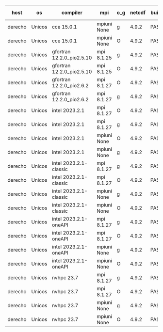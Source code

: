 

| host     | os       | compiler                              | mpi                      | o_g        | netcdf        | build       | u_pass          | u_fail          | s_pass            | s_fail            | e_pass             | e_fail             | nuopc_pass       | nuopc_fail       | artifacts link          |
|----------|----------|---------------------------------------|--------------------------|------------|---------------|-------------|-----------------|-----------------|-------------------|-------------------|--------------------|--------------------|------------------|------------------|-------------------------|
| derecho | Unicos | cce 15.0.1 | mpiuni None  | g | 4.9.2  | PASS | None | None | None | None | None | None | None | None | <a href="https://github.com/esmf-org/esmf-test-artifacts/tree/f064270f7231cacb2a31a10fda02e386c6563d70/patch_8.6.1/cce/15.0.1/g/mpiuni/None" target="_blank">f064270</a> | 
| derecho | Unicos | cce 15.0.1 | mpiuni None  | O | 4.9.2  | PASS | None | None | None | None | None | None | None | None | <a href="https://github.com/esmf-org/esmf-test-artifacts/tree/f7690d6082ea8f7b379b173c798e68ded996b9b4/patch_8.6.1/cce/15.0.1/O/mpiuni/None" target="_blank">f7690d6</a> | 
| derecho | Unicos | gfortran 12.2.0_pio2.5.10 | mpi 8.1.25  | g | 4.9.2  | PASS | 14093 | 0 | 49 | 0 | 81 | 0 | 47 | 0 | <a href="https://github.com/esmf-org/esmf-test-artifacts/tree/abb0a687dcf9e0aee74f34e2b3653fe1ea9a66eb/patch_8.6.1/gfortran/12.2.0_pio2.5.10/g/mpi/8.1.25" target="_blank">abb0a68</a> | 
| derecho | Unicos | gfortran 12.2.0_pio2.5.10 | mpi 8.1.25  | O | 4.9.2  | PASS | 14093 | 0 | 49 | 0 | 81 | 0 | 47 | 0 | <a href="https://github.com/esmf-org/esmf-test-artifacts/tree/d4af965cb58ef05e66ad3744348b18e299d0f451/patch_8.6.1/gfortran/12.2.0_pio2.5.10/O/mpi/8.1.25" target="_blank">d4af965</a> | 
| derecho | Unicos | gfortran 12.2.0_pio2.6.2 | mpi 8.1.27  | O | 4.9.2  | PASS | 14093 | 0 | 49 | 0 | 81 | 0 | 47 | 0 | <a href="https://github.com/esmf-org/esmf-test-artifacts/tree/57872f40030d14fa90e9ca9683bb6eeb05830eb9/patch_8.6.1/gfortran/12.2.0_pio2.6.2/O/mpi/8.1.27" target="_blank">57872f4</a> | 
| derecho | Unicos | gfortran 12.2.0_pio2.6.2 | mpi 8.1.27  | g | 4.9.2  | PASS | 14093 | 0 | 49 | 0 | 81 | 0 | 47 | 0 | <a href="https://github.com/esmf-org/esmf-test-artifacts/tree/7e6f63585272b08ba2fa10f44f3fa71016ef5762/patch_8.6.1/gfortran/12.2.0_pio2.6.2/g/mpi/8.1.27" target="_blank">7e6f635</a> | 
| derecho | Unicos | intel 2023.2.1 | mpi 8.1.27  | O | 4.9.2  | PASS | 14093 | 0 | 49 | 0 | 81 | 0 | 47 | 0 | <a href="https://github.com/esmf-org/esmf-test-artifacts/tree/a2f55bb74cebbad8ddeb9c9bfb78e55623d9e0eb/patch_8.6.1/intel/2023.2.1/O/mpi/8.1.27" target="_blank">a2f55bb</a> | 
| derecho | Unicos | intel 2023.2.1 | mpi 8.1.27  | g | 4.9.2  | PASS | 14093 | 0 | 49 | 0 | 81 | 0 | 47 | 0 | <a href="https://github.com/esmf-org/esmf-test-artifacts/tree/d6a1772f1653bcf07376ad7d865de67ea39bc25e/patch_8.6.1/intel/2023.2.1/g/mpi/8.1.27" target="_blank">d6a1772</a> | 
| derecho | Unicos | intel 2023.2.1 | mpiuni None  | O | 4.9.2  | PASS | 12425 | 0 | 8 | 0 | 44 | 0 | None | None | <a href="https://github.com/esmf-org/esmf-test-artifacts/tree/468e1c5001277367b74d8219561c8f12e5d86df1/patch_8.6.1/intel/2023.2.1/O/mpiuni/None" target="_blank">468e1c5</a> | 
| derecho | Unicos | intel 2023.2.1 | mpiuni None  | g | 4.9.2  | PASS | 12425 | 0 | 8 | 0 | 44 | 0 | None | None | <a href="https://github.com/esmf-org/esmf-test-artifacts/tree/824708f6cd2e0d96e233a0f2798ddb19b1aafc81/patch_8.6.1/intel/2023.2.1/g/mpiuni/None" target="_blank">824708f</a> | 
| derecho | Unicos | intel 2023.2.1-classic | mpi 8.1.27  | g | 4.9.2  | PASS | 14093 | 0 | 49 | 0 | 81 | 0 | 47 | 0 | <a href="https://github.com/esmf-org/esmf-test-artifacts/tree/f2f2fa022b57ef76f64292fb5563376f492e57f3/patch_8.6.1/intel/2023.2.1-classic/g/mpi/8.1.27" target="_blank">f2f2fa0</a> | 
| derecho | Unicos | intel 2023.2.1-classic | mpi 8.1.27  | O | 4.9.2  | PASS | 14093 | 0 | 49 | 0 | 81 | 0 | 47 | 0 | <a href="https://github.com/esmf-org/esmf-test-artifacts/tree/c45e02b1b25bcbff6c4e34c535710c0dd75d6947/patch_8.6.1/intel/2023.2.1-classic/O/mpi/8.1.27" target="_blank">c45e02b</a> | 
| derecho | Unicos | intel 2023.2.1-classic | mpiuni None  | g | 4.9.2  | PASS | 12425 | 0 | 8 | 0 | 44 | 0 | None | None | <a href="https://github.com/esmf-org/esmf-test-artifacts/tree/02fff309e36158d4676af2ae81d8c4d3a84a6a4a/patch_8.6.1/intel/2023.2.1-classic/g/mpiuni/None" target="_blank">02fff30</a> | 
| derecho | Unicos | intel 2023.2.1-classic | mpiuni None  | O | 4.9.2  | PASS | 12425 | 0 | 8 | 0 | 44 | 0 | None | None | <a href="https://github.com/esmf-org/esmf-test-artifacts/tree/da9ac1d48711f3ec945f5d2a6ea4600e577b86a6/patch_8.6.1/intel/2023.2.1-classic/O/mpiuni/None" target="_blank">da9ac1d</a> | 
| derecho | Unicos | intel 2023.2.1-oneAPI | mpi 8.1.27  | g | 4.9.2  | PASS | 14093 | 0 | 49 | 0 | 81 | 0 | 47 | 0 | <a href="https://github.com/esmf-org/esmf-test-artifacts/tree/630986e136ccd8533a52af88f99619009c815951/patch_8.6.1/intel/2023.2.1-oneAPI/g/mpi/8.1.27" target="_blank">630986e</a> | 
| derecho | Unicos | intel 2023.2.1-oneAPI | mpi 8.1.27  | O | 4.9.2  | PASS | 14093 | 0 | 48 | 1 | 81 | 0 | 47 | 0 | <a href="https://github.com/esmf-org/esmf-test-artifacts/tree/c63d76e5d23d6a1fc5b7aeab9d74a7d4cc3ce4db/patch_8.6.1/intel/2023.2.1-oneAPI/O/mpi/8.1.27" target="_blank">c63d76e</a> | 
| derecho | Unicos | intel 2023.2.1-oneAPI | mpiuni None  | g | 4.9.2  | PASS | 12425 | 0 | 8 | 0 | 44 | 0 | None | None | <a href="https://github.com/esmf-org/esmf-test-artifacts/tree/4719c7589cf6320fe64ec89f0683e4798174991f/patch_8.6.1/intel/2023.2.1-oneAPI/g/mpiuni/None" target="_blank">4719c75</a> | 
| derecho | Unicos | intel 2023.2.1-oneAPI | mpiuni None  | O | 4.9.2  | PASS | 12425 | 0 | 8 | 0 | 44 | 0 | None | None | <a href="https://github.com/esmf-org/esmf-test-artifacts/tree/e6520ac27e13c32adbc35beb8330e3f82332f737/patch_8.6.1/intel/2023.2.1-oneAPI/O/mpiuni/None" target="_blank">e6520ac</a> | 
| derecho | Unicos | nvhpc 23.7 | mpi 8.1.27  | g | 4.9.2  | PASS | None | None | None | None | None | None | None | None | <a href="https://github.com/esmf-org/esmf-test-artifacts/tree/18a19990675fe75e1c35d54c1531ebf0017aa722/patch_8.6.1/nvhpc/23.7/g/mpi/8.1.27" target="_blank">18a1999</a> | 
| derecho | Unicos | nvhpc 23.7 | mpi 8.1.27  | O | 4.9.2  | PASS | None | None | None | None | None | None | None | None | <a href="https://github.com/esmf-org/esmf-test-artifacts/tree/219c5beec19ab980935bd8430cb1cdc67696ce6a/patch_8.6.1/nvhpc/23.7/O/mpi/8.1.27" target="_blank">219c5be</a> | 
| derecho | Unicos | nvhpc 23.7 | mpiuni None  | g | 4.9.2  | PASS | 12425 | 0 | 8 | 0 | 44 | 0 | None | None | <a href="https://github.com/esmf-org/esmf-test-artifacts/tree/71e777e2fdb8830301fbfaddf34de69e33941723/patch_8.6.1/nvhpc/23.7/g/mpiuni/None" target="_blank">71e777e</a> | 
| derecho | Unicos | nvhpc 23.7 | mpiuni None  | O | 4.9.2  | PASS | 12425 | 0 | 8 | 0 | 44 | 0 | None | None | <a href="https://github.com/esmf-org/esmf-test-artifacts/tree/f481205c2bd65259b38a93000fbdf9452fbd6b87/patch_8.6.1/nvhpc/23.7/O/mpiuni/None" target="_blank">f481205</a> | 
